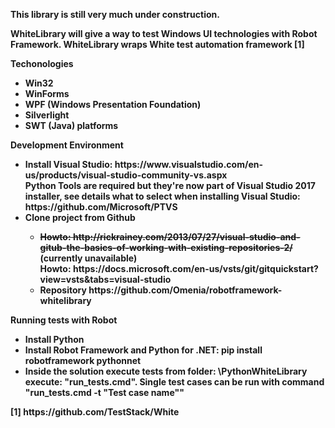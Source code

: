<p> <b>This library is still very much under construction.<p> <b>
<p>WhiteLibrary will give a way to test Windows UI technologies with Robot Framework. WhiteLibrary wraps White test automation framework [1] </p>
<p><b>Techonologies</b></p>
<ul>
<li>Win32</li>
<li>WinForms</li>
<li>WPF (Windows Presentation Foundation)</li>
<li>Silverlight</li>
<li>SWT (Java) platforms</li>
</ul>
<p><b>Development Environment</b></p>
<ul>
<li>Install Visual Studio: https://www.visualstudio.com/en-us/products/visual-studio-community-vs.aspx</br>
Python Tools are required but they're now part of Visual Studio 2017 installer, see details what to select when installing Visual Studio: https://github.com/Microsoft/PTVS
</li>
<li>Clone project from Github</li>
<ul>
<li><del>Howto: http://rickrainey.com/2013/07/27/visual-studio-and-gitub-the-basics-of-working-with-existing-repositories-2/</del> (currently unavailable)</br>
Howto: https://docs.microsoft.com/en-us/vsts/git/gitquickstart?view=vsts&tabs=visual-studio
</li>
<li>Repository https://github.com/Omenia/robotframework-whitelibrary</li>
</ul>
</ul>
<p><b>Running tests with Robot</b></p>
<ul>
<li>Install Python</li>
<li>Install Robot Framework and Python for .NET: pip install robotframework pythonnet</li>
<li>Inside the solution execute tests from folder: \PythonWhiteLibrary execute: "run_tests.cmd". Single test cases can be run with command "run_tests.cmd -t "Test case name""</li>
</ul>
[1] https://github.com/TestStack/White

